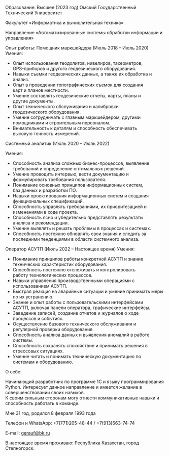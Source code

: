 Образование: Высшее (2023 год) Омский Государственный Технический Университет 

Факультет «Информатика и вычислительная техника»

Направление «Автоматизированные системы обработки информации и управления»

Опыт работы: 
Помощник маркшейдера (Июль 2018 – Июль 2020)
Умения: 
 - Опыт использования теодолитов, нивелиров, тахеометров,  
 GPS-приборов и другого геодезического оборудования. 
 - Навыки съемки геодезических данных, а также их обработка и анализ. 
 - Опыт в проведении топографических съемок для создания  
 карт и планов местности. 
 - Умение составлять геодезические отчеты, карты, планы и  
 другие документы. 
 - Опыт технического обслуживания и калибровки	 
 геодезического оборудования. 
 - Умение сотрудничать с главным маркшейдером, другими  
 помощниками и строительным персоналом. 
 - Внимательность к деталям и способность обеспечивать  
 высокую точность измерений.



Системный аналитик (Июль 2020 – Июль 2022) 
	 	 	 
 Умения:  
- Способность анализа сложных бизнес-процессов, выявление 
требований и определение оптимальных решений. 
- Умение проводить интервью, вести документацию и   
формулировать требования пользователя. 
- Понимание основных принципов информационных систем,  
баз данных и разработки ПО. 
- Навыки проектирования информационных систем и создания 
функциональных спецификаций. 
- Способность управлять требованиями, их приоритезацией и изменениями в ходе проекта. 
- Способность ясно и убедительно представлять результаты  
анализа и рекомендации. 
- Умение выявлять и решать проблемы в процессах и системах. 
- Способность постоянно обновлять свои знания и следить за  
последними тенденциями в области системного анализа.

Оператор АСУТП (Июль 2022 – Настоящее время)
Умения: 
- Понимание принципов работы конкретной АСУТП и знание 
технических характеристик оборудования. 
- Способность постоянно отслеживать и контролировать  
работу технологических процессов. 
- Навыки управления производственными операциями с  
использованием АСУТП. 
- Быстрая реакция на аварийные ситуации и умение принимать меры по их устранению. 
- Знание и опыт работы с пользовательскими интерфейсами  
АСУТП, включая панели оператора, графические интерфейсы. 
- Заведение записей, создание отчетов и журналов о ходе  
процессов и событиях. 
- Осуществление базового технического обслуживания и  
регулярной проверки оборудования. 
- Способность анализа данных и выявления аномалий в работе системы. 
- Способность сохранять спокойствие и принимать решения в стрессовых ситуациях. 
- Умение читать и понимать техническую документацию по  
системам и оборудованию.


О себе: 

Начинающий разработчик по программе 1С и языку программирования Python. Интересует данное направление и имеется желание в совершенствовании своих навыков.  
К своим сильным сторонам могу отнести коммуникативные навыки и способность работать в команде. 

Мне 31 год, родился 8 февраля 1993 года

Телефон и WhatsApp: +7(771)205-48-44 / +7(913)663-74-74

E-mail: gerauf@bk.ru 

В настоящее время проживаю: Республика Казахстан, город Степногорск. 
